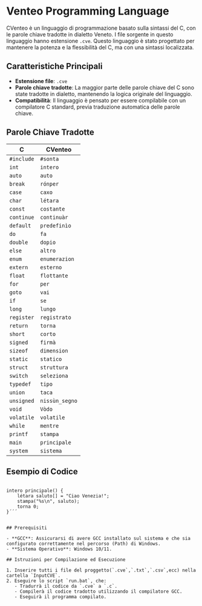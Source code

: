 # Venteo Programming Language

CVenteo è un linguaggio di programmazione basato sulla sintassi del C, con le parole chiave tradotte in dialetto Veneto. I file sorgente in questo linguaggio hanno estensione `.cve`. Questo linguaggio è stato progettato per mantenere la potenza e la flessibilità del C, ma con una sintassi localizzata.

## Caratteristiche Principali

- **Estensione file**: `.cve`
- **Parole chiave tradotte**: La maggior parte delle parole chiave del C sono state tradotte in dialetto, mantenendo la logica originale del linguaggio.
- **Compatibilità**: Il linguaggio è pensato per essere compilabile con un compilatore C standard, previa traduzione automatica delle parole chiave.

## Parole Chiave Tradotte

| C         | CVenteo       |
| --------- | ------------- |
| `#include`| `#sonta`      |
| `int`     | `intero`      |
| `auto`    | `auto`        |
| `break`   | `rónper`      |
| `case`    | `caxo`        |
| `char`    | `létara`      |
| `const`   | `costante`    |
| `continue`| `continuàr`   |
| `default` | `predefinìo`  |
| `do`      | `fa`          |
| `double`  | `dopio`       |
| `else`    | `altro`       |
| `enum`    | `enumerazion` |
| `extern`  | `esterno`     |
| `float`   | `flottante`   |
| `for`     | `per`         |
| `goto`    | `vai`         |
| `if`      | `se`          |
| `long`    | `lungo`       |
| `register`| `registrato`  |
| `return`  | `torna`       |
| `short`   | `corto`       |
| `signed`  | `firmà`       |
| `sizeof`  | `dimension`   |
| `static`  | `statico`     |
| `struct`  | `struttura`   |
| `switch`  | `seleziona`   |
| `typedef` | `tipo`        |
| `union`   | `taca`        |
| `unsigned`| `nissùn_segno`|
| `void`    | `Vòdo`        |
| `volatile`| `volatile`    |
| `while`   | `mentre`      |
| `printf`  | `stampa`      |
| `main`    | `principale`  |
| `system`  | `sistema`     |

## Esempio di Codice

```#sonta <stdio.h>

intero principale() {
    létara saluto[] = "Ciao Venezia!";
    stampa("%s\n", saluto);
    torna 0;
}´´´


## Prerequisiti

- **GCC**: Assicurarsi di avere GCC installato sul sistema e che sia configurato correttamente nel percorso (Path) di Windows.
- **Sistema Operativo**: Windows 10/11.

## Istruzioni per Compilazione ed Esecuzione

1. Inserire tutti i file del proggetto(`.cve`,`.txt`,`.csv`,ecc) nella cartella `InputCVE`.
2. Eseguire lo script `run.bat`, che:
   - Tradurrà il codice da `.cve` a `.c`.
   - Compilerà il codice tradotto utilizzando il compilatore GCC.
   - Eseguirà il programma compilato.
